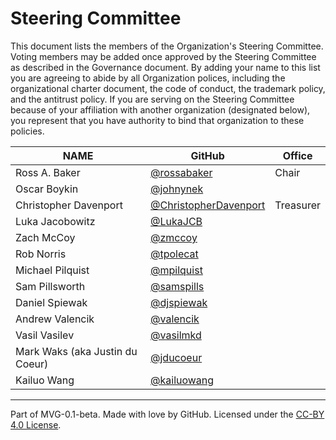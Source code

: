 # Steering Committee

This document lists the members of the Organization's Steering Committee. Voting members may be added once approved by the Steering Committee as described in the Governance document. By adding your name to this list you are agreeing to abide by all Organization polices, including the organizational charter document, the code of conduct, the trademark policy, and the antitrust policy. If you are serving on the Steering Committee because of your affiliation with another organization (designated below), you represent that you have authority to bind that organization to these policies.

| **NAME**                        | **GitHub**                                                       | **Office** |
|---------------------------------|------------------------------------------------------------------|------------|
| Ross A. Baker                   | [@rossabaker](https://github.com/rossabaker)                     | Chair      |
| Oscar Boykin                    | [@johnynek](https://github.com/johnynek)                         |            |
| Christopher Davenport           | [@ChristopherDavenport](https://github.com/ChristopherDavenport) | Treasurer  |
| Luka Jacobowitz                 | [@LukaJCB](https://github.com/LukaJCB)                           |            |
| Zach McCoy                      | [@zmccoy](https://github.com/zmccoy)                             |            |
| Rob Norris                      | [@tpolecat](https://github.com/tpolecat)                         |            |
| Michael Pilquist                | [@mpilquist](https://github.com/mpilquist)                       |            |
| Sam Pillsworth                  | [@samspills](https://github.com/samspills)                       |            |
| Daniel Spiewak                  | [@djspiewak](https://github.com/djspiewak)                       |            |
| Andrew Valencik                 | [@valencik](https://github.com/valencik)                         |            |
| Vasil Vasilev                   | [@vasilmkd](https://github.com/vasilmkd)                         |            |
| Mark Waks (aka Justin du Coeur) | [@jducoeur](https://github.com/jducoeur)                         |            |
| Kailuo Wang                     | [@kailuowang](https://github.com/kailuowang)                     |            |

---
Part of MVG-0.1-beta.
Made with love by GitHub. Licensed under the [CC-BY 4.0 License](https://creativecommons.org/licenses/by-sa/4.0/).
